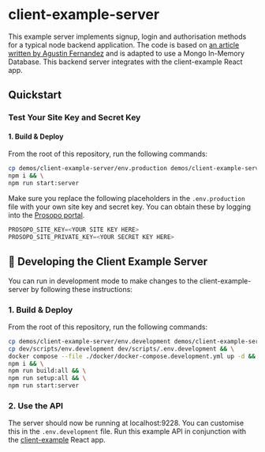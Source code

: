 # client-example-server

This example server implements signup, login and authorisation methods for a typical node backend application. The code
is based
on [an article written by Agustin Fernandez](https://www.asapdevelopers.com/build-a-react-native-login-app-with-node-js-backend/)
and is adapted to use a Mongo In-Memory Database. This backend server integrates with the client-example React app.

## Quickstart

### Test Your Site Key and Secret Key

#### 1. Build & Deploy

From the root of this repository, run the following commands:

```bash
cp demos/client-example-server/env.production demos/client-example-server/.env.production && \
npm i && \
npm run start:server
```

Make sure you replace the following placeholders in the `.env.production` file with your own site key and secret key.
You can obtain these by logging into the [Prosopo portal](https://portal.prosopo.io).

```typescript
PROSOPO_SITE_KEY=<YOUR SITE KEY HERE>
PROSOPO_SITE_PRIVATE_KEY=<YOUR SECRET KEY HERE>
```

## 🚧 Developing the Client Example Server

You can run in development mode to make changes to the client-example-server by following these instructions:

### 1. Build & Deploy

From the root of this repository, run the following commands:

```bash
cp demos/client-example-server/env.development demos/client-example-server/.env.development && \
cp dev/scripts/env.development dev/scripts/.env.development && \
docker compose --file ./docker/docker-compose.development.yml up -d && \
npm i && \
npm run build:all && \
npm run setup:all && \
npm run start:server
```

### 2. Use the API

The server should now be running at localhost:9228. You can customise this in the `.env.development` file. Run this
example API in conjunction with the [client-example](https://github.com/prosopo/captcha/tree/main/demos/client-example)
React app.
